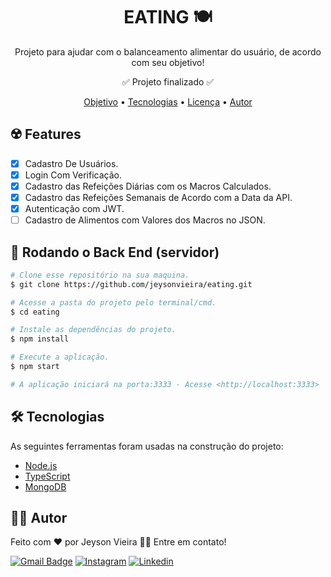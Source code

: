 <h1 align="center"> EATING 🍽️ </h1>

<p align="center" id="objetivo"> Projeto para ajudar com o balanceamento alimentar do usuário, de acordo com seu objetivo! </p>

<p align="center">✅ Projeto finalizado ✅</p>

<p align="center">
 <a href="#objetivo">Objetivo</a> • 
 <a href="#tecnologias">Tecnologias</a> •
 <a href="#licenc-a">Licença</a> • 
 <a href="#autor">Autor</a>
</p>

## ☢️ Features

- [x] Cadastro De Usuários.
- [x] Login Com Verificação.
- [x] Cadastro das Refeições Diárias com os Macros Calculados.
- [x] Cadastro das Refeições Semanais de Acordo com a Data da API.
- [x] Autenticação com JWT.
- [ ] Cadastro de Alimentos com Valores dos Macros no JSON.

## 🎲 Rodando o Back End (servidor)
```bash
# Clone esse repositório na sua maquina.
$ git clone https://github.com/jeysonvieira/eating.git

# Acesse a pasta do projeto pelo terminal/cmd.
$ cd eating

# Instale as dependências do projeto.
$ npm install

# Execute a aplicação.
$ npm start

# A aplicação iniciará na porta:3333 - Acesse <http://localhost:3333>
```

## 🛠️ Tecnologias

As seguintes ferramentas foram usadas na construção do projeto:

- [Node.js](https://nodejs.org/en/)
- [TypeScript](https://www.typescriptlang.org/)
- [MongoDB](https://www.mongodb.com/)

## 👨‍💻 Autor
Feito com ❤️ por Jeyson Vieira 👋🏽 Entre em contato!

[![Gmail Badge](https://img.shields.io/badge/-jeysonsaraiva@gmail.com-c14438?style=flat-square&logo=Gmail&logoColor=white&link=mailto:jeysonsaraiva@gmail.com)](mailto:jeysonsaraiva@gmail.com)
[![Instagram](https://img.shields.io/badge/Instagram-E4405F?style=for-the-badge&logo=instagram&logoColor=white)](https://www.instagram.com/jeyson_vieir4/)
[![Linkedin](https://img.shields.io/badge/LinkedIn-0077B5?style=for-the-badge&logo=linkedin&logoColor=white)](www.linkedin.com/in/jeyson-vieira-dev)